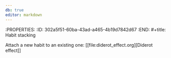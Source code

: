 ```yaml
---
db: true
editor: markdown
---
```


:PROPERTIES: :ID: 302a5f51-60ba-43ad-a465-4b19d7842d67 :END: \#+title:
Habit stacking

Attach a new habit to an existing one:
\[\[file:diderot_effect.org\]\[Diderot effect\]\]
